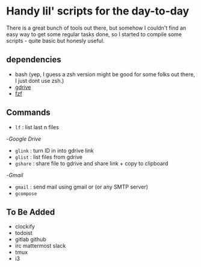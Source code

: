 # Handy lil' scripts for the day-to-day 

There is a great bunch of tools out there, but somehow I couldn't find an easy way to get some regular tasks done, so I started to  compile some scripts - quite basic but honesly useful. 

## dependencies
- bash (yep, I guess a zsh version might be good for some folks out there, I just dont use zsh.)
- [gdrive](https://github.com/prasmussen/gdrive)
- [fzf](https://github.com/junegunn/fzf) 


## Commands

- `lf` : list last n files 

-*Google Drive*
- `glink` 	: turn ID in into gdrive link 
- `glist` 	: list files from gdrive 
- `gshare` 	: share file to gdrive and share link + copy to clipboard 

-*Gmail*
- `gmail` 	: send mail using gmail or (or any SMTP server) 
- `gcompose` 

## To Be Added

- clockify
- todoist
- gitlab github 
- irc mattermost slack 
- tmux
- i3
